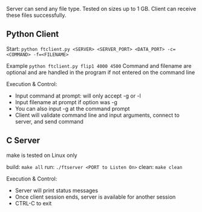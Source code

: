 Server can send any file type. Tested on sizes up to 1 GB.
Client can receive these files successfully.

## Python Client

Start: ```python ftclient.py <SERVER> <SERVER_PORT> <DATA_PORT> -c=<COMMAND> -f=<FILENAME>```

Example ```python ftclient.py flip1 4000 4500```
Command and filename are optional and are handled in the program if not entered on the command line

Execution & Control:
- Input command at prompt: will only accept -g or -l
- Input filename at prompt if option was -g
- You can also input -g <FILENAME> at the command prompt
- Client will validate command line and input arguments, connect to server, and send command

## C Server 

make is tested on Linux only

build: ```make all```
run: ```./ftserver <PORT to Listen On>```
clean: ```make clean```

Execution & Control:
- Server will print status messages
- Once client session ends, server is available for another session
- CTRL-C to exit


